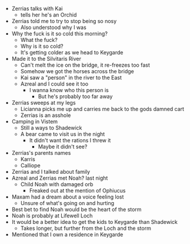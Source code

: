 - Zerrias talks with Kai
  - tells her he's an Orchid
- Zerrias told me to try to stop being so nosy
  - Also understood why I was
- Why the fuck is it so cold this morning?
  - What the fuck?
  - Why is it so cold?
  - It's getting colder as we head to Keygarde
- Made it to the Silvitaris River
  - Can't melt the ice on the bridge, it re-freezes too fast
  - Somehow we got the horses across the bridge
  - Kai saw a "person" in the river to the East
  - Azreal and I could see it too
    - I wanna know who this person is
      - But he's probably too far away
- Zerrias sweeps at my legs
  - Licianna picks me up and carries me back to the gods damned cart
  - Zerrias is an asshole
- Camping in Vistem
  - Still a ways to Shadewick
  - A bear came to visit us in the night
    - It didn't want the rations I threw it
      - Maybe it didn't see?
- Zerrias's parents names
  - Karris
  - Calliope
- Zerrias and I talked about family
- Azreal and Zerrias met Noah? last night
  - Child Noah with damaged orb
    - Freaked out at the mention of Ophiucus
- Maxam had a dream about a voice feeling lost
  - Unsure of what's going on and hurting
- Best bet to find Noah would be the heart of the storm
- Noah is probably at Lifewell Loch
- It would be a better idea to get the kids to Keygarde than Shadewick
  - Takes longer, but further from the Loch and the storm
- Mentioned that I own a residence in Keygarde
